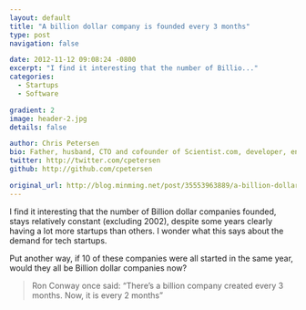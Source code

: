 ```yaml
---
layout: default
title: "A billion dollar company is founded every 3 months"
type: post
navigation: false

date: 2012-11-12 09:08:24 -0800
excerpt: "I find it interesting that the number of Billio..."
categories:
  - Startups
  - Software

gradient: 2
image: header-2.jpg
details: false

author: Chris Petersen
bio: Father, husband, CTO and cofounder of Scientist.com, developer, entrepreneur and technologist.
twitter: http://twitter.com/cpetersen
github: http://github.com/cpetersen

original_url: http://blog.minming.net/post/35553963889/a-billion-dollar-software-tech-company-is-founded-every
---
```



I find it interesting that the number of Billion dollar companies founded, stays relatively constant (excluding 2002), despite some years clearly having a lot more startups than others. I wonder what this says about the demand for tech startups.

Put another way, if 10 of these companies were all started in the same year, would they all be Billion dollar companies now?

 > Ron Conway once said: “There’s a billion company created every 3 months. Now, it is every 2 months”

